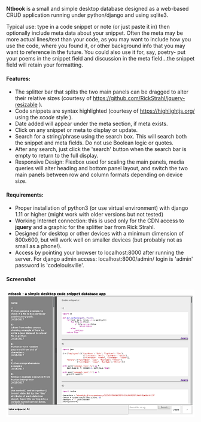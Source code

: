**Ntbook** is a small and simple desktop database designed as a web-based CRUD application running under python/django and using sqlite3.  

Typical use: type in a code snippet or note (or just paste it in) then optionally
include meta data about your snippet. Often the meta may be more actual lines/text
than your code, as you may want to include how you use the code, where you found it, or other background info that you may want to reference in the future. You could also use it for, say, poetry- put your poems in the snippet field and discussion in the meta field...the snippet field will retain your formatting.  

#### Features:  
* The splitter bar that splits the two main panels can be dragged to alter their relative sizes (courtesy of  https://github.com/RickStrahl/jquery-resizable ).  
* Code snippets are syntax highlighted (courtesy of https://highlightjs.org/ using the *xcode* style ).  
* Date added will appear under the meta section, if meta exists.  
* Click on any snippet or meta to display or update.  
* Search for a string/phrase using the search box. This will search both the snippet and meta fields.  Do not use Boolean logic or quotes.
* After any search, just click the 'search' button when the search bar is empty to
return to the full display.  
* Responsive Design: Flexbox used for scaling the main panels, media queries will alter heading and bottom panel layout, and switch the two main panels between row and column formats depending on device size.

#### Requirements:
* Proper installation of python3 (or use virtual environment) with django 1.11 or higher (might work with older versions but not tested)  
* Working Internet connection: this is used only for the CDN access to **jquery** and a graphic for the splitter bar from Rick Strahl.  
* Designed for desktop or other devices with a minimum dimension of 800x600, but will work well on smaller devices (but probably not as small as a phone!).  
* Access by pointing your browser to localhost:8000 after running the server. For django admin access: localhost:8000/admin/ login is 'admin' password is 'codelouisville'.  

#### Screenshot
![Screenshot](ntbook.png "Screenshot")
